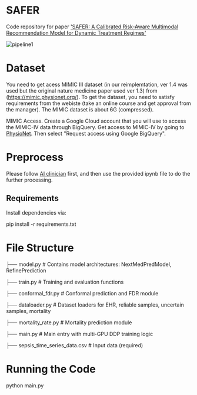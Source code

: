 # SAFER
Code repository for paper ['SAFER: A Calibrated Risk-Aware Multimodal Recommendation Model for Dynamic Treatment Regimes'](https://arxiv.org/pdf/2506.06649)

![pipeline1](https://github.com/user-attachments/assets/686ffa02-608f-4fb2-a13e-69f4daf694ac)


# Dataset
You need to get acess MIMIC III dataset (in our reimplemtation, ver 1.4 was used but the original nature medicine paper used ver 1.3) from (https://mimic.physionet.org/). To get the dataset, you need to satisfy requirements from the webiste (take an online course and get approval from the manager). The MIMIC dataset is about 6G (compressed).

MIMIC Access. Create a Google Cloud account that you will use to access the MIMIC-IV data through BigQuery. Get access to MIMIC-IV by going to [PhysioNet](https://mimic.physionet.org/). Then select "Request access using Google BigQuery".

# Preprocess
Please follow [AI clinician](https://github.com/uribyul/py_ai_clinician) first, and then use the provided ipynb file to do the further processing.

## Requirements

Install dependencies via:

pip install -r requirements.txt

# File Structure
├── model.py                 # Contains model architectures: NextMedPredModel, RefinePrediction

├── train.py                 # Training and evaluation functions

├── conformal_fdr.py         # Conformal prediction and FDR module

├── dataloader.py            # Dataset loaders for EHR, reliable samples, uncertain samples, mortality

├── mortality_rate.py        # Mortality prediction module

├── main.py                  # Main entry with multi-GPU DDP training logic

├── sepsis_time_series_data.csv  # Input data (required)

# Running the Code
python main.py
